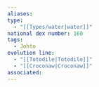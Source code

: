 ```yaml
---
aliases: 
type:
  - "[[Types/water|water]]"
national dex number: 160
tags:
  - Johto
evolution line:
  - "[[Totodile|Totodile]]"
  - "[[Croconaw|Croconaw]]"
associated: 
---
```

